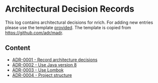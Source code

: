 # Architectural Decision Records

This log contains architectural decisions for nrich.
For adding new entries please use the template [provided](template/template.md).
The template is copied from https://github.com/adr/madr.

## Content

- [ADR-0001 - Record architecture decisions](decisions/0001-record-architecture-decisions.md)
- [ADR-0002 - Use Java version 8](decisions/0002-use-java-version-8.md)
- [ADR-0003 - Use Lombok](decisions/0003-use-lombok.md)
- [ADR-0004 - Project structure](decisions/0004-project-structure.md)
